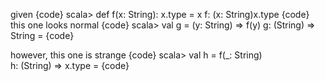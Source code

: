 given
{code}
scala> def f(x: String): x.type = x
f: (x: String)x.type
{code}
this one looks normal
{code}
scala> val g = (y: String) => f(y) 
g: (String) => String = <function1>
{code}

however, this one is strange
{code}
scala> val h = f(_: String)        
h: (String) => x.type = <function1>
{code}

